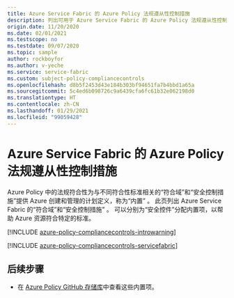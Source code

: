 ```yaml
---
title: Azure Service Fabric 的 Azure Policy 法规遵从性控制措施
description: 列出可用于 Azure Service Fabric 的 Azure Policy 法规遵从性控制措施。 这些内置的策略定义提供了管理 Azure 资源符合性的常用方法。
origin.date: 11/20/2020
ms.date: 02/01/2021
ms.testscope: no
ms.testdate: 09/07/2020
ms.topic: sample
author: rockboyfor
ms.author: v-yeche
ms.service: service-fabric
ms.custom: subject-policy-compliancecontrols
ms.openlocfilehash: d8b5f2453d43e184b303bf94651fa7b4bbd1a65a
ms.sourcegitcommit: 5c4ed6b098726c9a6439cfa6fc61b32e062198d0
ms.translationtype: HT
ms.contentlocale: zh-CN
ms.lasthandoff: 01/29/2021
ms.locfileid: "99059428"
---
```

# <a name="azure-policy-regulatory-compliance-controls-for-azure-service-fabric"></a>Azure Service Fabric 的 Azure Policy 法规遵从性控制措施

Azure Policy 中的法规符合性为与不同符合性标准相关的“符合域”和“安全控制措施”提供 Azure 创建和管理的计划定义，称为“内置” 。 此页列出 Azure Service Fabric 的“符合域”和“安全控制措施” 。 可以分别为“安全控件”分配内置项，以帮助 Azure 资源符合特定的标准。

<!---Not Available on [Regulatory Compliance in Azure Policy](../governance/policy/concepts/regulatory-compliance.md)-->

[!INCLUDE [azure-policy-compliancecontrols-introwarning](../../includes/policy/standards/intro-warning.md)]

[!INCLUDE [azure-policy-compliancecontrols-servicefabric](../../includes/policy/standards/byrp/microsoft.servicefabric.md)]

## <a name="next-steps"></a>后续步骤

<!--Not Available on - Learn more about [Azure Policy Regulatory Compliance](../governance/policy/concepts/regulatory-compliance.md)-->

- 在 [Azure Policy GitHub 存储库](https://github.com/Azure/azure-policy)中查看这些内置项。

<!-- Update_Description: update meta properties, wording update, update link -->